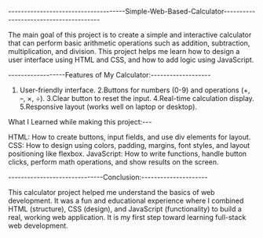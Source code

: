 -------------------------------------Simple-Web-Based-Calculator---------------------------------------

The main goal of this project is to create a simple and interactive calculator that can perform basic arithmetic operations such as addition, subtraction, multiplication, and division. This project helps me learn how to design a user interface using HTML and CSS, and how to add logic using JavaScript.

------------------Features of My Calculator:-------------------

1. User-friendly interface.
2.Buttons for numbers (0-9) and operations (+, –, ×, ÷).
3.Clear button to reset the input.
4.Real-time calculation display.
5.Responsive layout (works well on laptop or desktop).

What I Learned while making this project:---

HTML: How to create buttons, input fields, and use div elements for layout.
CSS: How to design using colors, padding, margins, font styles, and layout positioning like flexbox.
JavaScript: How to write functions, handle button clicks, perform math operations, and show results on the screen.

------------------------------Conclusion:---------------------

This calculator project helped me understand the basics of web development. It was a fun and educational experience where I combined HTML (structure), CSS (design), and JavaScript (functionality) to build a real, working web application. It is my first step toward learning full-stack web development.

